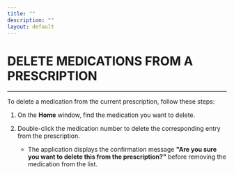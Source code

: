 ```yaml
---
title: ""
description: ""
layout: default
---
```


# **DELETE MEDICATIONS FROM A PRESCRIPTION**  
---

To delete a medication from the current prescription, follow these steps:

1. On the **Home** window, find the medication you want to delete.

2. Double-click the medication number to delete the corresponding entry from the prescription.  
   - The application displays the confirmation message **"Are you sure you want to delete this from the prescription?"** before removing the medication from the list.
